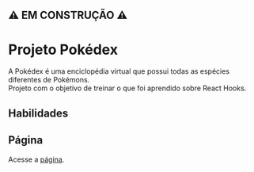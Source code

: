 ## :warning: EM CONSTRUÇÃO :warning:

# Projeto Pokédex

<p>A Pokédex é uma enciclopédia virtual que possui todas as espécies diferentes de Pokémons.<br>
Projeto com o objetivo de treinar o que foi aprendido sobre React Hooks.
</p>

## Habilidades

## Página

<p>Acesse a <a href="">página</a>.
